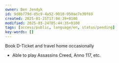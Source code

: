 ```yaml
---
owner: Ben Jendyk
id: 9d8b779d-d5c9-4a52-9010-950ae7e30f69
created: 2025-01-25T17:04:39+0100
modified: 2025-03-24T05:44:35+0100
tags: [access/public, language/en, status/pending]
key-words: []
---
```


Book D-Ticket and travel home occasionally 

- Able to play Assassins Creed, Anno 117, etc.
